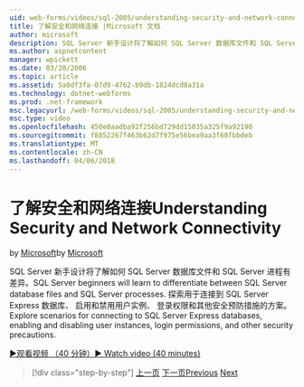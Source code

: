 ```yaml
---
uid: web-forms/videos/sql-2005/understanding-security-and-network-connectivity
title: 了解安全和网络连接 |Microsoft 文档
author: microsoft
description: SQL Server 新手设计将了解如何 SQL Server 数据库文件和 SQL Server 进程有差异。 探索方案用于连接到 SQL Server E....
ms.author: aspnetcontent
manager: wpickett
ms.date: 03/20/2006
ms.topic: article
ms.assetid: 5a0df3fa-07d9-4762-b9db-1824dcd8a31a
ms.technology: dotnet-webforms
ms.prod: .net-framework
msc.legacyurl: /web-forms/videos/sql-2005/understanding-security-and-network-connectivity
msc.type: video
ms.openlocfilehash: 450e8aadba92f256bd729dd15035a325f9a92190
ms.sourcegitcommit: f8852267f463b62d7f975e56bea9aa3f68fbbdeb
ms.translationtype: MT
ms.contentlocale: zh-CN
ms.lasthandoff: 04/06/2018
---
```

<a name="understanding-security-and-network-connectivity"></a><span data-ttu-id="0bc24-104">了解安全和网络连接</span><span class="sxs-lookup"><span data-stu-id="0bc24-104">Understanding Security and Network Connectivity</span></span>
====================
<span data-ttu-id="0bc24-105">by [Microsoft](https://github.com/microsoft)</span><span class="sxs-lookup"><span data-stu-id="0bc24-105">by [Microsoft](https://github.com/microsoft)</span></span>

<span data-ttu-id="0bc24-106">SQL Server 新手设计将了解如何 SQL Server 数据库文件和 SQL Server 进程有差异。</span><span class="sxs-lookup"><span data-stu-id="0bc24-106">SQL Server beginners will learn to differentiate between SQL Server database files and SQL Server processes.</span></span> <span data-ttu-id="0bc24-107">探索用于连接到 SQL Server Express 数据库、 启用和禁用用户实例、 登录权限和其他安全预防措施的方案。</span><span class="sxs-lookup"><span data-stu-id="0bc24-107">Explore scenarios for connecting to SQL Server Express databases, enabling and disabling user instances, login permissions, and other security precautions.</span></span>

[<span data-ttu-id="0bc24-108">&#9654;观看视频 （40 分钟）</span><span class="sxs-lookup"><span data-stu-id="0bc24-108">&#9654; Watch video (40 minutes)</span></span>](https://channel9.msdn.com/Blogs/ASP-NET-Site-Videos/understanding-security-and-network-connectivity)

> [!div class="step-by-step"]
> <span data-ttu-id="0bc24-109">[上一页](more-structured-query-language.md)
> [下一页](connecting-your-web-application-to-sql-server-2005-express-edition.md)</span><span class="sxs-lookup"><span data-stu-id="0bc24-109">[Previous](more-structured-query-language.md)
[Next](connecting-your-web-application-to-sql-server-2005-express-edition.md)</span></span>
